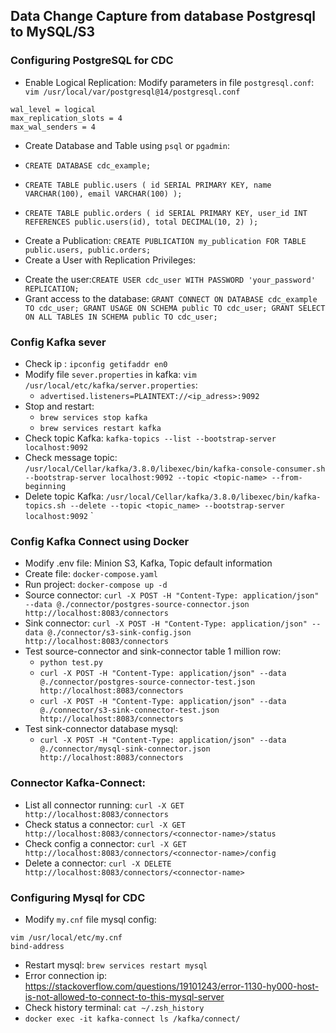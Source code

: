 ## Data Change Capture from database Postgresql to MySQL/S3
### Configuring PostgreSQL for CDC
- Enable Logical Replication: Modify parameters in file `postgresql.conf`:
` vim /usr/local/var/postgresql@14/postgresql.conf`
```
wal_level = logical
max_replication_slots = 4
max_wal_senders = 4
```
- Create Database and Table using `psql` or `pgadmin`:
+ `CREATE DATABASE cdc_example;`
+ `CREATE TABLE public.users (
   id SERIAL PRIMARY KEY,
   name VARCHAR(100),
   email VARCHAR(100)
);`

+ `CREATE TABLE public.orders (
    id SERIAL PRIMARY KEY,
    user_id INT REFERENCES public.users(id),
    total DECIMAL(10, 2)
);`

- Create a Publication: `CREATE PUBLICATION my_publication FOR TABLE public.users, public.orders;`
- Create a User with Replication Privileges:
+ Create the user:`CREATE USER cdc_user WITH PASSWORD 'your_password' REPLICATION;`
+ Grant access to the database: `GRANT CONNECT ON DATABASE cdc_example TO cdc_user;
GRANT USAGE ON SCHEMA public TO cdc_user;
GRANT SELECT ON ALL TABLES IN SCHEMA public TO cdc_user;
`
### Config Kafka sever
- Check ip : `ipconfig getifaddr en0`
- Modify file `sever.properties` in kafka: `vim /usr/local/etc/kafka/server.properties`:
     + `advertised.listeners=PLAINTEXT://<ip_adress>:9092`
- Stop and restart:
     + `brew services stop kafka`
     + `brew services restart kafka`
- Check topic Kafka: `kafka-topics --list --bootstrap-server localhost:9092`
- Check message topic: `/usr/local/Cellar/kafka/3.8.0/libexec/bin/kafka-console-consumer.sh --bootstrap-server localhost:9092 --topic <topic-name> --from-beginning`
- Delete topic Kafka: `/usr/local/Cellar/kafka/3.8.0/libexec/bin/kafka-topics.sh --delete --topic <topic_name> --bootstrap-server localhost:9092`
`

### Config Kafka Connect using Docker
- Modify .env file: Minion S3, Kafka, Topic default information
- Create file: `docker-compose.yaml`
- Run project: `docker-compose up -d`
- Source connector: `curl -X POST -H "Content-Type: application/json" --data @./connector/postgres-source-connector.json http://localhost:8083/connectors`
- Sink connector: `curl -X POST -H "Content-Type: application/json" --data @./connector/s3-sink-config.json http://localhost:8083/connectors`
- Test source-connector and sink-connector table 1 million row:
   + `python test.py`
   + `curl -X POST -H "Content-Type: application/json" --data @./connector/postgres-source-connector-test.json http://localhost:8083/connectors`
   + `curl -X POST -H "Content-Type: application/json" --data @./connector/s3-sink-connector-test.json http://localhost:8083/connectors`
- Test sink-connector database mysql:
   + `curl -X POST -H "Content-Type: application/json" --data @./connector/mysql-sink-connector.json http://localhost:8083/connectors`
### Connector Kafka-Connect:
- List all connector running: `curl -X GET http://localhost:8083/connectors`
- Check status a connector: `curl -X GET http://localhost:8083/connectors/<connector-name>/status`
- Check config a connector: `curl -X GET http://localhost:8083/connectors/<connector-name>/config`
- Delete a connector: `curl -X DELETE http://localhost:8083/connectors/<connector-name>`


### Configuring Mysql for CDC
- Modify `my.cnf` file mysql config:
```commandline
vim /usr/local/etc/my.cnf
bind-address
```

- Restart mysql: `brew services restart mysql`
- Error connection ip: https://stackoverflow.com/questions/19101243/error-1130-hy000-host-is-not-allowed-to-connect-to-this-mysql-server
- Check history terminal: `cat ~/.zsh_history`
- `docker exec -it kafka-connect ls /kafka/connect/`